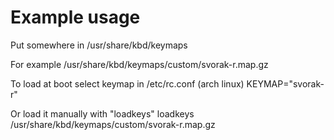 Example usage
=============

Put somewhere in
/usr/share/kbd/keymaps

For example
/usr/share/kbd/keymaps/custom/svorak-r.map.gz

To load at boot select keymap in /etc/rc.conf (arch linux)
KEYMAP="svorak-r"

Or load it manually with "loadkeys"
loadkeys /usr/share/kbd/keymaps/custom/svorak-r.map.gz
